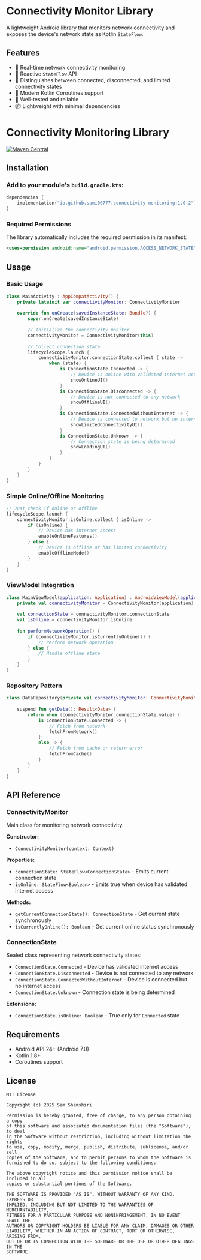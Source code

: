 # Connectivity Monitor Library

A lightweight Android library that monitors network connectivity and exposes the device's network state as Kotlin `StateFlow`.

## Features

- 🔄 Real-time network connectivity monitoring
- 🌊 Reactive `StateFlow` API
- 🎯 Distinguishes between connected, disconnected, and limited connectivity states
- 📱 Modern Kotlin Coroutines support
- 🧪 Well-tested and reliable
- 📦 Lightweight with minimal dependencies

# Connectivity Monitoring Library

[![Maven Central]([https://img.shields.io/maven-central/v/io.github.sami00777/connectivity-monitoring)](https://central.sonatype.com/artifact/io.github.sami00777/connectivity-monitoring](https://central.sonatype.com/artifact/io.github.sami00777/connectivity-monitoring/overview))

## Installation

### Add to your module's `build.gradle.kts`:

```kotlin
dependencies {
    implementation("io.github.sami00777:connectivity-monitoring:1.0.2")
}
```

### Required Permissions

The library automatically includes the required permission in its manifest:

```xml
<uses-permission android:name="android.permission.ACCESS_NETWORK_STATE" />
```

## Usage

### Basic Usage

```kotlin
class MainActivity : AppCompatActivity() {
    private lateinit var connectivityMonitor: ConnectivityMonitor
    
    override fun onCreate(savedInstanceState: Bundle?) {
        super.onCreate(savedInstanceState)
        
        // Initialize the connectivity monitor
        connectivityMonitor = ConnectivityMonitor(this)
        
        // Collect connection state
        lifecycleScope.launch {
            connectivityMonitor.connectionState.collect { state ->
                when (state) {
                    is ConnectionState.Connected -> {
                        // Device is online with validated internet access
                        showOnlineUI()
                    }
                    is ConnectionState.Disconnected -> {
                        // Device is not connected to any network
                        showOfflineUI()
                    }
                    is ConnectionState.ConnectedWithoutInternet -> {
                        // Device is connected to network but no internet access
                        showLimitedConnectivityUI()
                    }
                    is ConnectionState.Unknown -> {
                        // Connection state is being determined
                        showLoadingUI()
                    }
                }
            }
        }
    }
}
```

### Simple Online/Offline Monitoring

```kotlin
// Just check if online or offline
lifecycleScope.launch {
    connectivityMonitor.isOnline.collect { isOnline ->
        if (isOnline) {
            // Device has internet access
            enableOnlineFeatures()
        } else {
            // Device is offline or has limited connectivity
            enableOfflineMode()
        }
    }
}
```

### ViewModel Integration

```kotlin
class MainViewModel(application: Application) : AndroidViewModel(application) {
    private val connectivityMonitor = ConnectivityMonitor(application)
    
    val connectionState = connectivityMonitor.connectionState
    val isOnline = connectivityMonitor.isOnline
    
    fun performNetworkOperation() {
        if (connectivityMonitor.isCurrentlyOnline()) {
            // Perform network operation
        } else {
            // Handle offline state
        }
    }
}
```

### Repository Pattern

```kotlin
class DataRepository(private val connectivityMonitor: ConnectivityMonitor) {
    
    suspend fun getData(): Result<Data> {
        return when (connectivityMonitor.connectionState.value) {
            is ConnectionState.Connected -> {
                // Fetch from network
                fetchFromNetwork()
            }
            else -> {
                // Fetch from cache or return error
                fetchFromCache()
            }
        }
    }
}
```

## API Reference

### ConnectivityMonitor

Main class for monitoring network connectivity.

**Constructor:**
- `ConnectivityMonitor(context: Context)`

**Properties:**
- `connectionState: StateFlow<ConnectionState>` - Emits current connection state
- `isOnline: StateFlow<Boolean>` - Emits true when device has validated internet access

**Methods:**
- `getCurrentConnectionState(): ConnectionState` - Get current state synchronously
- `isCurrentlyOnline(): Boolean` - Get current online status synchronously

### ConnectionState

Sealed class representing network connectivity states:

- `ConnectionState.Connected` - Device has validated internet access
- `ConnectionState.Disconnected` - Device is not connected to any network
- `ConnectionState.ConnectedWithoutInternet` - Device is connected but no internet access
- `ConnectionState.Unknown` - Connection state is being determined

**Extensions:**
- `ConnectionState.isOnline: Boolean` - True only for `Connected` state

## Requirements

- Android API 24+ (Android 7.0)
- Kotlin 1.8+
- Coroutines support

## License

```
MIT License

Copyright (c) 2025 Sam Shamshiri

Permission is hereby granted, free of charge, to any person obtaining a copy
of this software and associated documentation files (the "Software"), to deal
in the Software without restriction, including without limitation the rights
to use, copy, modify, merge, publish, distribute, sublicense, and/or sell
copies of the Software, and to permit persons to whom the Software is
furnished to do so, subject to the following conditions:

The above copyright notice and this permission notice shall be included in all
copies or substantial portions of the Software.

THE SOFTWARE IS PROVIDED "AS IS", WITHOUT WARRANTY OF ANY KIND, EXPRESS OR
IMPLIED, INCLUDING BUT NOT LIMITED TO THE WARRANTIES OF MERCHANTABILITY,
FITNESS FOR A PARTICULAR PURPOSE AND NONINFRINGEMENT. IN NO EVENT SHALL THE
AUTHORS OR COPYRIGHT HOLDERS BE LIABLE FOR ANY CLAIM, DAMAGES OR OTHER
LIABILITY, WHETHER IN AN ACTION OF CONTRACT, TORT OR OTHERWISE, ARISING FROM,
OUT OF OR IN CONNECTION WITH THE SOFTWARE OR THE USE OR OTHER DEALINGS IN THE
SOFTWARE.
```
